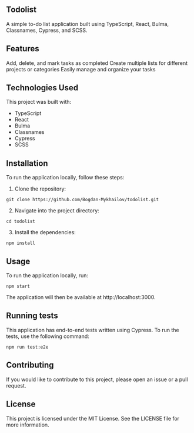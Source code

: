 <h2>Todolist</h2>
A simple to-do list application built using TypeScript, React, Bulma, Classnames, Cypress, and SCSS.

<h2>Features</h2>
Add, delete, and mark tasks as completed
Create multiple lists for different projects or categories
Easily manage and organize your tasks

<h2>Technologies Used</h2>
This project was built with:

- TypeScript
- React
- Bulma
- Classnames
- Cypress
- SCSS

<h2>Installation</h2>
To run the application locally, follow these steps:

1. Clone the repository:

```git clone https://github.com/Bogdan-Mykhailov/todolist.git```

2. Navigate into the project directory:

```cd todolist```

3. Install the dependencies:

```npm install```

<h2>Usage</h2>
To run the application locally, run:

```npm start```

The application will then be available at http://localhost:3000.

<h2>Running tests</h2>
This application has end-to-end tests written using Cypress. To run the tests, use the following command:

```npm run test:e2e```

<h2>Contributing</h2>
If you would like to contribute to this project, please open an issue or a pull request.

<h2>License</h2>
This project is licensed under the MIT License. See the LICENSE file for more information.
